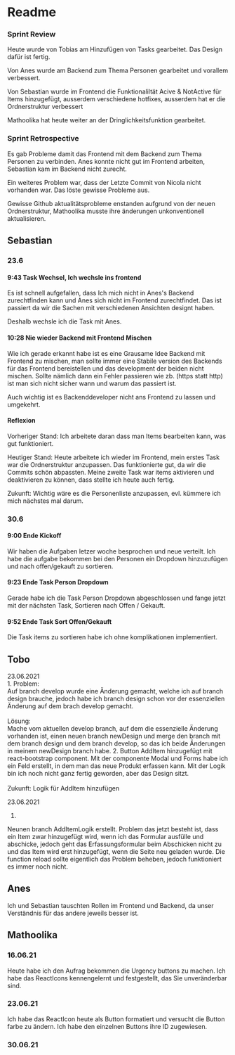 # Readme


### Sprint Review

Heute wurde von Tobias am Hinzufügen von Tasks gearbeitet. Das Design dafür ist fertig.

Von Anes wurde am Backend zum Thema Personen gearbeitet und vorallem verbessert.

Von Sebastian wurde im Frontend die Funktionaliltät Acive & NotActive für Items hinzugefügt, ausserdem verschiedene hotfixes, ausserdem hat er die Ordnerstruktur verbessert

Mathoolika hat heute weiter an der Dringlichkeitsfunktion gearbeitet.


### Sprint Retrospective

Es gab Probleme damit das Frontend mit dem Backend zum Thema Personen zu verbinden. Anes konnte nicht gut im Frontend arbeiten, Sebastian kam im Backend nicht zurecht.

Ein weiteres Problem war, dass der Letzte Commit von Nicola nicht vorhanden war. Das löste gewisse Probleme aus.

Gewisse Github aktualitätsprobleme enstanden aufgrund von der neuen Ordnerstruktur, Mathoolika musste ihre änderungen unkonventionell aktualisieren.


## Sebastian

### 23.6
#### 9:43 Task Wechsel, Ich wechsle ins frontend

Es ist schnell aufgefallen, dass Ich mich nicht in Anes's Backend zurechtfinden kann und Anes sich nicht im Frontend zurechtfindet.
Das ist passiert da wir die Sachen mit verschiedenen Ansichten designt haben.

Deshalb wechsle ich die Task mit Anes.

#### 10:28 Nie wieder Backend mit Frontend Mischen

Wie ich gerade erkannt habe ist es eine Grausame Idee Backend mit Frontend zu mischen, man sollte immer eine Stabile version des Backends für das Frontend bereistellen und das development der beiden nicht mischen. Sollte nämlich dann ein Fehler passieren wie zb. (https statt http) ist man sich nicht sicher wann und warum das passiert ist. 

Auch wichtig ist es Backenddeveloper nicht ans Frontend zu lassen und umgekehrt.

#### Reflexion

Vorheriger Stand:
Ich arbeitete daran dass man Items bearbeiten kann, was gut funktioniert.

Heutiger Stand:
Heute arbeitete ich wieder im Frontend, mein erstes Task war die Ordnerstruktur anzupassen. Das funktionierte gut, da wir die Commits schön abpassten. Meine zweite Task war items aktivieren und deaktivieren zu können, dass stellte ich heute auch fertig.

Zukunft:
Wichtig wäre es die Personenliste anzupassen, evl. kümmere ich mich nächstes mal darum.

### 30.6
#### 9:00 Ende Kickoff

Wir haben die Aufgaben letzer woche besprochen und neue verteilt. Ich habe die aufgabe bekommen bei den Personen ein Dropdown hinzuzufügen und nach offen/gekauft zu sortieren.

#### 9:23 Ende Task Person Dropdown

Gerade habe ich die Task Person Dropdown abgeschlossen und fange jetzt mit der nächsten Task, Sortieren nach Offen / Gekauft.

#### 9:52 Ende Task Sort Offen/Gekauft

Die Task items zu sortieren habe ich ohne komplikationen implementiert.

## Tobo
23.06.2021 <br>
1.
Problem:<br> Auf branch develop wurde eine Änderung gemacht, welche ich auf branch design brauche, jedoch habe ich branch design schon vor 
der essenziellen Änderung auf dem brach develop gemacht.<br><br>
Lösung: <br>Mache vom aktuellen develop branch, auf dem die essenzielle
Änderung vorhanden ist, einen neuen branch newDesign und merge den branch mit dem branch design und dem branch develop,
so das ich beide Änderungen in meinem newDesign branch habe.
2.
Button AddItem hinzugefügt mit react-bootstrap component. Mit der componente
Modal und Forms habe ich ein Feld erstellt, in dem man das neue Produkt erfassen
kann. Mit der Logik bin ich noch nicht ganz fertig geworden, aber das Design sitzt.
<br><br>
Zukunft: Logik für AddItem hinzufügen

23.06.2021 <br>

1.
Neunen branch AddItemLogik erstellt. Problem das jetzt besteht
ist, dass ein Item zwar hinzugefügt wird, wenn ich das Formular 
ausfülle und abschicke, jedoch geht das Erfassungsformular beim Abschicken 
nicht zu und das Item wird erst hinzugefügt, wenn die Seite neu geladen wurde.
Die function reload sollte eigentlich das Problem beheben, jedoch 
funktioniert es immer noch nicht.



## Anes
Ich und Sebastian tauschten Rollen im Frontend und Backend, da unser Verständnis für das andere jeweils besser ist.

## Mathoolika
### 16.06.21
Heute habe ich den Aufrag bekommen die Urgency buttons zu machen.
Ich habe das ReactIcons kennengelernt und festgestellt, das Sie unveränderbar sind. 
### 23.06.21
Ich habe das ReactIcon heute als Button formatiert und versucht die Button farbe zu ändern. Ich habe den einzelnen Buttons ihre ID zugewiesen.
### 30.06.21
